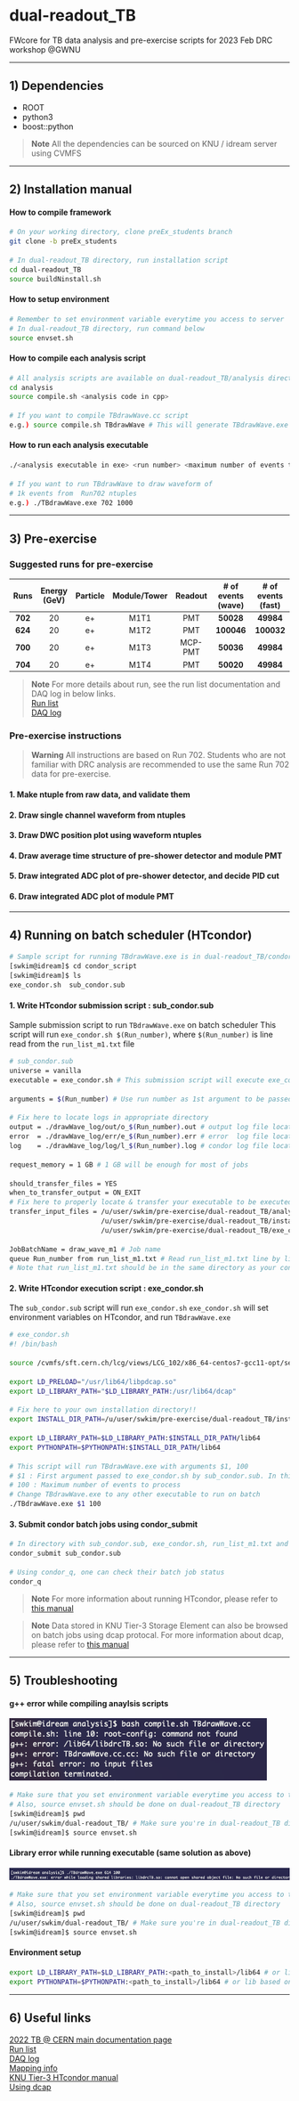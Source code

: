 # dual-readout_TB

FWcore for TB data analysis and pre-exercise scripts for 2023 Feb DRC workshop @GWNU

---
## 1) Dependencies
* ROOT
* python3
* boost::python
>__Note__ All the dependencies can be sourced on KNU / idream server using CVMFS

---
## 2) Installation manual
#### How to compile framework
```sh
# On your working directory, clone preEx_students branch
git clone -b preEx_students

# In dual-readout_TB directory, run installation script
cd dual-readout_TB
source buildNinstall.sh
```
#### How to setup environment
```sh
# Remember to set environment variable everytime you access to server
# In dual-readout_TB directory, run command below
source envset.sh  
```

#### How to compile each analysis script
```sh
# All analysis scripts are available on dual-readout_TB/analysis directory
cd analysis
source compile.sh <analysis code in cpp>

# If you want to compile TBdrawWave.cc script
e.g.) source compile.sh TBdrawWave # This will generate TBdrawWave.exe
```

#### How to run each analysis executable
```sh
./<analysis executable in exe> <run number> <maximum number of events to run>

# If you want to run TBdrawWave to draw waveform of
# 1k events from  Run702 ntuples
e.g.) ./TBdrawWave.exe 702 1000 
```

---
## 3) Pre-exercise
### Suggested runs for pre-exercise

| Runs  | Energy (GeV) | Particle | Module/Tower | Readout | # of events (wave)| # of events (fast)| 
| :---: |:------------:|:--------:|:------------:|:-------:|:-----------------:|:-----------------:|
|**702**|      20      |    e+    |     M1T1     |   PMT   |     **50028**     |     **49984**     |
|**624**|      20      |    e+    |     M1T2     |   PMT   |    **100046**     |    **100032**     |
|**700**|      20      |    e+    |     M1T3     | MCP-PMT |     **50036**     |     **49984**     |
|**704**|      20      |    e+    |     M1T4     |   PMT   |     **50020**     |     **49984**     |
>__Note__ For more details about run, see the run list documentation and DAQ log in below links.\
[Run list](https://github.com)\
[DAQ log](https://google.com)

### Pre-exercise instructions

>__Warning__ All instructions are based on Run 702. Students who are not familiar with DRC analysis are recommended to use the same Run 702 data for pre-exercise.

#### 1. Make ntuple from raw data, and validate them

#### 2. Draw single channel waveform from ntuples

#### 3. Draw DWC position plot using waveform ntuples

#### 4. Draw average time structure of pre-shower detector and module PMT 

#### 5. Draw integrated ADC plot of pre-shower detector, and decide PID cut

#### 6. Draw integrated ADC plot of module PMT

---
## 4) Running on batch scheduler (HTcondor)
```sh
# Sample script for running TBdrawWave.exe is in dual-readout_TB/condor_script/
[swkim@idream]$ cd condor_script
[swkim@idream]$ ls
exe_condor.sh  sub_condor.sub
```
#### 1. Write HTcondor submission script : sub_condor.sub
Sample submission script to run `TBdrawWave.exe` on batch scheduler
This script will run `exe_condor.sh $(Run_number)`, where `$(Run_number)` is line read from the `run_list_m1.txt` file
```sh
# sub_condor.sub
universe = vanilla
executable = exe_condor.sh # This submission script will execute exe_condor.sh script. Change to your own executable script.

arguments = $(Run_number) # Use run number as 1st argument to be passed to exe_condor.sh

# Fix here to locate logs in appropriate directory
output = ./drawWave_log/out/o_$(Run_number).out # output log file location
error  = ./drawWave_log/err/e_$(Run_number).err # error  log file location
log    = ./drawWave_log/log/l_$(Run_number).log # condor log file location

request_memory = 1 GB # 1 GB will be enough for most of jobs

should_transfer_files = YES
when_to_transfer_output = ON_EXIT
# Fix here to properly locate & transfer your executable to be executed by exe_condor.sh, lib64 folder and exe_condor.sh script
transfer_input_files = /u/user/swkim/pre-exercise/dual-readout_TB/analysis/TBdrawWave.exe, \
                       /u/user/swkim/pre-exercise/dual-readout_TB/install/lib64, \
                       /u/user/swkim/pre-exercise/dual-readout_TB/exe_condor.sh

JobBatchName = draw_wave_m1 # Job name
queue Run_number from run_list_m1.txt # Read run_list_m1.txt line by line, and use them as $(Run_number)
# Note that run_list_m1.txt should be in the same directory as your condor submission script
```
#### 2. Write HTcondor execution script : exe_condor.sh
The `sub_condor.sub` script will run `exe_condor.sh`
`exe_condor.sh` will set environment variables on HTcondor, and run `TBdrawWave.exe`
```sh
# exe_condor.sh
#! /bin/bash

source /cvmfs/sft.cern.ch/lcg/views/LCG_102/x86_64-centos7-gcc11-opt/setup.sh

export LD_PRELOAD="/usr/lib64/libpdcap.so"
export LD_LIBRARY_PATH="$LD_LIBRARY_PATH:/usr/lib64/dcap"

# Fix here to your own installation directory!!
export INSTALL_DIR_PATH=/u/user/swkim/pre-exercise/dual-readout_TB/install # FIX!!

export LD_LIBRARY_PATH=$LD_LIBRARY_PATH:$INSTALL_DIR_PATH/lib64
export PYTHONPATH=$PYTHONPATH:$INSTALL_DIR_PATH/lib64

# This script will run TBdrawWave.exe with arguments $1, 100
# $1 : First argument passed to exe_condor.sh by sub_condor.sub. In this case, it is $(Run_number)
# 100 : Maximum number of events to process
# Change TBdrawWave.exe to any other executable to run on batch
./TBdrawWave.exe $1 100
```

#### 3. Submit condor batch jobs using condor_submit
```sh
# In directory with sub_condor.sub, exe_condor.sh, run_list_m1.txt and proper log files
condor_submit sub_condor.sub

# Using condor_q, one can check their batch job status
condor_q
```

>__Note__ For more information about running HTcondor, please refer to [this manual](http://t2-cms.knu.ac.kr/wiki/index.php/HTCondor)

>__Note__ Data stored in KNU Tier-3 Storage Element can also be browsed on batch jobs using dcap protocal. For more information about dcap, please refer to [this manual](http://t2-cms.knu.ac.kr/wiki/index.php/Dcap)

---
## 5) Troubleshooting
#### g++ error while compiling anaylsis scripts 
![image desc](./doc/g%2B%2B_error.png)
```sh
# Make sure that you set environment variable everytime you access to the server
# Also, source envset.sh should be done on dual-readout_TB directory
[swkim@idream]$ pwd
/u/user/swkim/dual-readout_TB/ # Make sure you're in dual-readout_TB directory
[swkim@idream]$ source envset.sh
```

#### Library error while running executable (same solution as above)
![image desc](./doc/lib_error.png)
```sh
# Make sure that you set environment variable everytime you access to the server
# Also, source envset.sh should be done on dual-readout_TB directory
[swkim@idream]$ pwd
/u/user/swkim/dual-readout_TB/ # Make sure you're in dual-readout_TB directory
[swkim@idream]$ source envset.sh
```

#### Environment setup

```sh
export LD_LIBRARY_PATH=$LD_LIBRARY_PATH:<path_to_install>/lib64 # or lib based on your architecture
export PYTHONPATH=$PYTHONPATH:<path_to_install>/lib64 # or lib based on your architecture
```

---
## 6) Useful links

[2022 TB @ CERN main documentation page](https://github.com)\
[Run list](https://github.com)\
[DAQ log](https://google.com)\
[Mapping info](https://github.com)\
[KNU Tier-3 HTcondor manual](http://t2-cms.knu.ac.kr/wiki/index.php/HTCondor)\
[Using dcap](http://t2-cms.knu.ac.kr/wiki/index.php/Dcap)